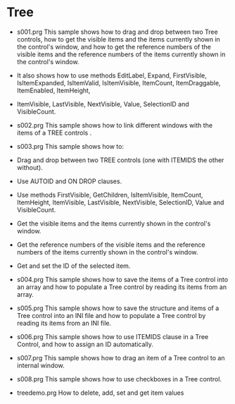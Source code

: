 # Tree

* s001.prg This sample shows how to drag and drop between two Tree controls, how to get the visible items and the items currently shown in the control's window, and how to get the reference numbers of the visible items and the reference numbers of the items currently shown in the control's window.
* It also shows how to use methods EditLabel, Expand, FirstVisible, IsItemExpanded, IsItemValid, IsItemVisible, ItemCount, ItemDraggable, ItemEnabled, ItemHeight,
* ItemVisible, LastVisible, NextVisible, Value, SelectionID and VisibleCount.

* s002.prg This sample shows how to link different windows with the items of a TREE controls .

* s003.prg This sample shows how to:
* Drag and drop between two TREE controls (one with ITEMIDS the other without).
* Use AUTOID and ON DROP clauses.
* Use methods FirstVisible, GetChildren, IsItemVisible, ItemCount, ItemHeight, ItemVisible, LastVisible, NextVisible, SelectionID, Value and VisibleCount.
* Get the visible items and the items currently shown in the control's window.
* Get the reference numbers of the visible items and the reference numbers of the items currently shown in the control's window.
* Get and set the ID of the selected item.

* s004.prg This sample shows how to save the items of a Tree control into an array and how to populate a Tree control by reading its items from an array.
* s005.prg This sample shows how to save the structure and items of a Tree control into an INI file and how to populate a Tree control by reading its items from an INI file.
* s006.prg This sample shows how to use ITEMIDS clause in a Tree Control, and how to assign an ID automatically.
* s007.prg This sample shows how to drag an item of a Tree control to an internal window.
* s008.prg This sample shows how to use checkboxes in a Tree control.
* treedemo.prg How to delete, add, set and get item values